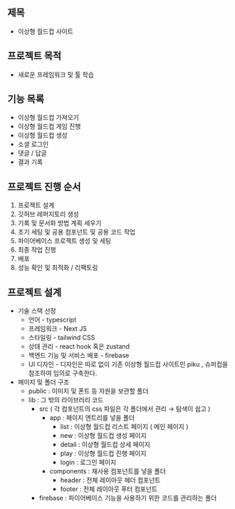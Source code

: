 ## 제목

- 이상형 월드컵 사이트

## 프로젝트 목적

- 새로운 프레임워크 및 툴 학습

## 기능 목록

- 이상형 월드컵 가져오기
- 이상형 월드컵 게임 진행
- 이상형 월드컵 생성
- 소셜 로그인
- 댓글 / 답글
- 결과 기록

## 프로젝트 진행 순서

1. 프로젝트 설계
2. 깃허브 레퍼지토리 생성
3. 기록 및 문서화 방법 계획 세우기
4.  초기 세팅 및 공용 컴포넌트 및 공용 코드 작업
5. 파이어베이스 프로젝트 생성 및 세팅
6. 최종 작업 진행
7. 배포
8. 성능 확인 및 최적화 / 리팩토링

## 프로젝트 설계

- 기술 스택 선정
    - 언어 - typescript
    - 프레임워크 - Next JS
    - 스타일링 - tailwind CSS
    - 상태 관리 - react hook 혹은 zustand
    - 백엔드 기능 및 서비스 배포 - firebase
    - UI 디자인 - 디자인은 따로 없이 기존 이상형 월드컵 사이트인 piku , 슈퍼컵을 참조하여 임의로 구축한다.
- 페이지 및 폴더 구조
    - public : 이미지 및 폰트 등 자원을 보관할 폴더
    - lib : 그 밖의 라이브러리 코드
        - src ( 각 컴포넌트의 css 파일은 각 폴더에서 관리 → 탐색이 쉽고  )
            - app : 페이지 엔트리를 넣을 폴더
                - list : 이상형 월드컵 리스트 페이지 ( 메인 페이지 )
                - new : 이상형 월드컵 생성 페이지
                - detail : 이상형 월드컵 상세 페이지
                - play : 이상형 월드컵 진행 페이지
                - login : 로그인 페이지
            - components : 재사용 컴포넌트를 넣을 폴더
                - header : 전체 레이아웃 헤더 컴포넌트
                - footer : 전체 레이아웃 푸터 컴포넌트
        - firebase :  파이어베이스 기능을 사용하기 위한 코드를 관리하는 폴더
